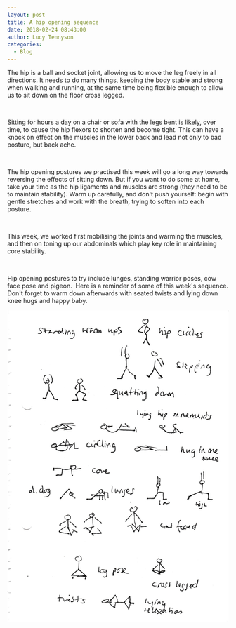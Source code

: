 ```yaml
---
layout: post
title: A hip opening sequence
date: 2018-02-24 08:43:00
author: Lucy Tennyson
categories:
  - Blog
---
```


The hip is a ball and socket joint, allowing us to move the leg freely in all directions. It needs to do many things, keeping the body stable and strong when walking and running, at the same time being flexible enough to allow us to sit down on the floor cross legged.

&nbsp;

Sitting for hours a day on a chair or sofa with the legs bent is likely, over time, to cause the hip flexors to shorten and become tight. This can have a knock on effect on the muscles in the lower back and lead not only to bad posture, but back ache.

&nbsp;

The hip opening postures we practised this week will go a long way towards reversing the effects of sitting down. But if you want to do some at home, take your time as the hip ligaments and muscles are strong (they need to be to maintain stability). Warm up carefully, and don't push yourself: begin with gentle stretches and work with the breath, trying to soften into each posture.

&nbsp;

This week, we worked first mobilising the joints and warming the muscles, and then on toning up our abdominals which play key role in maintaining core stability.

&nbsp;

Hip opening postures to try include lunges, standing warrior poses, cow face pose and pigeon.&nbsp; Here is a reminder of some of this week's sequence. Don't forget to warm down afterwards with seated twists and lying down knee hugs and happy baby.

![](/uploads/versions/yogablog24feb---x----1752-2468x---.jpg)